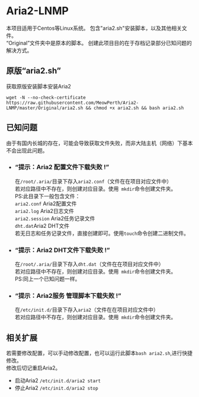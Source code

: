 # Aria2-LNMP
本项目适用于Centos等Linux系统。
包含"aria2.sh"安装脚本，以及其他相关文件。<br>
“Original”文件夹中是原本的脚本。
创建此项目目的在于存档记录部分已知问题的解决方式。

## 原版“aria2.sh”
获取原版安装脚本安装Aria2
```
wget -N --no-check-certificate https://raw.githubusercontent.com/MeowPerth/Aria2-LNMP/master/Original/aria2.sh && chmod +x aria2.sh && bash aria2.sh
```

## 已知问题
由于有国内长城的存在，可能会导致获取文件失败，而非大陆主机（网络）下基本不会出现此问题。
* ### “提示：Aria2 配置文件下载失败 !”
	在```/root/.aria/```目录下存入```aria2.conf```（文件在在项目对应文件中）<br>
	若对应路径中不存在，则创建对应目录。使用``` mkdir```命令创建文件夹。<br>
	PS:此目录下一般包含文件：<br>
	```aria2.conf``` Aria2配置文件<br>
	```aria2.log``` Aria2日志文件<br>
	```aria2.session``` Aria2任务记录文件<br>
	```dht.dat```Aria2 DHT文件<br>
	若无日志和任务记录文件，直接创建即可。使用```touch```命令创建二进制文件。

* ### “提示：Aria2 DHT文件下载失败 !”
	在```/root/.aria/```目录下存入```dht.dat```（文件在在项目对应文件中）<br>
	若对应路径中不存在，则创建对应目录。使用``` mkdir```命令创建文件夹。<br>
	PS:同上一个已知问题一样。

* ### “提示：Aria2服务 管理脚本下载失败 !”
	在```/etc/init.d/```目录下存入```aria2```（文件在在项目对应文件中）<br>
	若对应路径中不存在，则创建对应目录。使用``` mkdir```命令创建文件夹。<br>

## 相关扩展
若需要修改配置，可以手动修改配置，也可以运行此脚本```bash aria2.sh```,进行快捷修改。<br>
修改后切记重启Aria2。
* 启动Aria2	```/etc/init.d/aria2 start```<br>
* 停止Aria2	```/etc/init.d/aria2 stop```